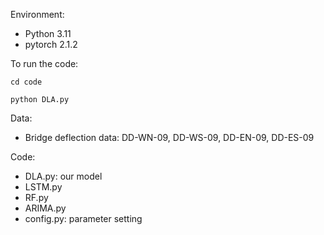 Environment:
- Python 3.11
- pytorch 2.1.2



To run the code:

`cd code`

`python DLA.py`




Data:
- Bridge deflection data: DD-WN-09, DD-WS-09, DD-EN-09, DD-ES-09


Code:
- DLA.py: our model
- LSTM.py
- RF.py
- ARIMA.py
- config.py: parameter setting
